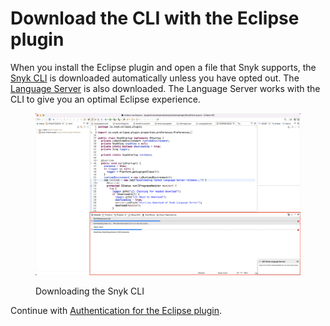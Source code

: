 # Download the CLI with the Eclipse plugin

When you install the Eclipse plugin and open a file that Snyk supports, the [Snyk CLI](../../snyk-cli/) is downloaded automatically unless you have opted out. The [Language Server](../snyk-language-server/) is also downloaded. The Language Server works with the CLI to give you an optimal Eclipse experience.

<figure><img src="../../../.gitbook/assets/Screenshot 2022-10-19 at 09.10.10.png" alt=""><figcaption><p>Downloading the Snyk CLI</p></figcaption></figure>

Continue with [Authentication for the Eclipse plugin](authentication-for-the-eclipse-plugin.md).
